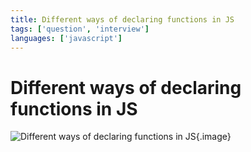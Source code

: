 ```yaml
---
title: Different ways of declaring functions in JS
tags: ['question', 'interview']
languages: ['javascript']
---
```

# Different ways of declaring functions in JS
![Different ways of declaring functions in JS](./images/different-ways-of-declaring-a-function-in-js.png){.image}
